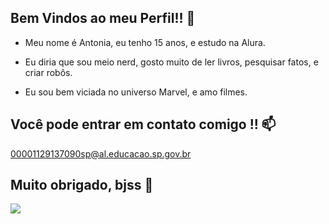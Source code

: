 ## Bem Vindos ao meu Perfil!! 💚

- Meu nome é Antonia, eu tenho 15 anos, e estudo na Alura.

- Eu diria que sou meio nerd, gosto muito de ler livros, pesquisar fatos, e criar robôs.

- Eu sou bem viciada no universo Marvel, e amo filmes.

## Você pode entrar em contato comigo !! 📫
00001129137090sp@al.educacao.sp.gov.br

## Muito obrigado, bjss 💋

![](https://github.com/user-attachments/assets/e958cb76-cc8d-4261-8d2a-ef321cf293dd)

